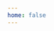 ```yaml
---
home: false
---
```

<template>
  <!-- <link rel="stylesheet" href="/main.css"> -->
  <div>
    <div class="titleContainer">
      <h1>난 오늘도
        <br>구글 없인 못살아
      </h1>
      <div class="infoContainer">
        <div class="name">Tazo's TIL</div>
            <div style="text-align: right">
                <p><a href="https://github.com/wold21" target="_blank">GitHub</a></p>
                <p><a href="https://companion-tazo.tistory.com/" target="_blank">Blog</a></p>
                <p><a href="https://www.youtube.com/channel/UC_Cpl1AhDkTdVe2jia5pNwQ" target="_blank">Youtube</a></p>
            </div>
            <div>
              <p class="caption">스스로 공부하고 도움을 주기위해 시작했습니다,</p>
              <p class="caption">그래서 대체로 글이 긴 편입니다.</p>
            </div>
      </div>
    </div>
  </div>
</template>

